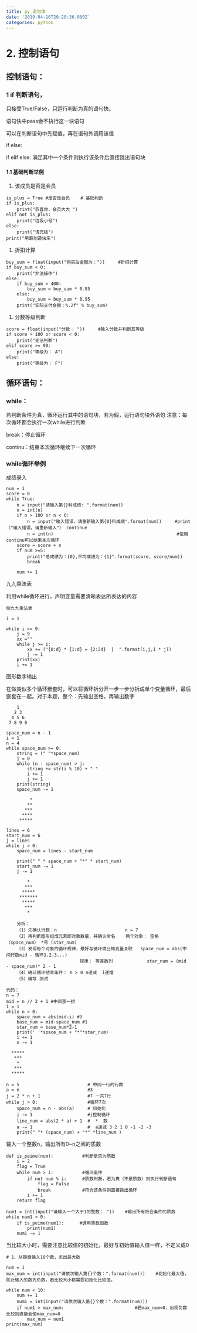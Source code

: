 ```yaml
---
title: py_语句体
date: '2019-04-16T20:28:36.000Z'
categories: python
---
```


# 2. 控制语句

## 控制语句：

### 1 if 判断语句，

只接受True/False，只运行判断为真的语句快。

语句快中pass会不执行这一块语句

可以在判断语句中先赋值，再在语句外调用该值

if else:

if elif else: 满足其中一个条件则执行该条件后直接跳出语句块

#### 1.1 基础判断举例

1. 该成员是否是会员

```text
is_plus = True #是否是会员    # 基础判断
if is_plus:
    print("恭喜你，会员大大 ")
elif not is_plus:
    print("垃圾小号")
else:
    print("请充钱")
print("用薪创造快乐")
```

1. 折扣计算

```text
buy_sum = float(input("购买后金额为："))     #折扣计算
if buy_sum < 0:
    print("非法操作")
else:
    if buy_sum > 400:
        buy_sum = buy_sum * 0.85
    else:
        buy_sum = buy_sum * 0.95
    print("实际支付金额：%.2f" % buy_sum)
```

1. 分数等级判断

```text
score = float(input("分数： "))     #输入分数并判断其等级
if score > 100 or score < 0:
    print("无法判断")
elif score >= 90:
    print("等级为： A")
else:
    print("等级为： F")
```

## 循环语句：

### while：

若判断条件为真，循环运行其中的语句块，若为假，运行语句块外语句 注意：每次循环都会执行一次while进行判断

break：停止循环

continu：结束本次循环继续下一次循环

### while循环举例

成绩录入

```text
num = 1
score = 0
while True:
    n = input("请输入第{}科成绩: ".format(num))
    n = int(n)
    if n > 100 or n < 0:
        n = input("输入错误，请重新输入第{0}科成绩".format(num))     #print（"输入错误，请重新输入"） continue
        n = int(n)                                               #使用continu可以结束本次循环
    score = score + n
    if num >=5:
        print("总成绩为：{0},平均成绩为：{1}".format(score, score/num))
        break

    num += 1
```

九九乘法表

利用while循环进行，声明变量需要清晰表达所表达的内容

```text
倒九九乘法表

i = 1

while i <= 9:
    j = 9
    xx =""
    while j >= i:
        xx += ("{0:d} * {1:d} = {2:2d}  |  ".format(i,j,i * j))
        j -= 1
    print(xx)
    i += 1
```

图形数字输出

在做类似多个循环嵌套时，可以将循环拆分开一步一步分拆成单个变量循环，最后嵌套在一起。对于本题，整个：先输出空格，再输出数字

```text
    1
   2 3 
  4 5 6
 7 8 9 0
```

```text
space_num = n - 1
i = 1
n = 4
while space_num >= 0:
    string = (" "*space_num)
    j = 0
    while (n - space_num) > j:
        string += str(i % 10) + " "
        i += 1
        j += 1
    print(string)
    space_num -= 1
```

```text
         *
        **
       ***
      ****
     *****
```

```text
lines = 6
start_num = 6
j = lines
while j > 0:
    space_num = lines - start_num

    print(" " * space_num + "*" * start_num)
    start_num -= 1
    j -= 1
```

```text
        *
       ***
      *****
     *******
      *****
       ***
        *

    分析： 
    （1）先确认行数：n                          n = 7 
    （2）再判断图形组成元素即对象数量，并确认命名    两个对象： 空格（space_num） *号 (star_num)
    （3）发现每个对象的循环规律，最好与循环或已知变量关联   space_num = abs(中间行数mid - 循环1.2.3...)
                            规律： 等差数列             star_num = (mid - space_num)* 2 - 1             
    （4）确认循环结束条件： n > 0 n递减  i递增               
    （5）编写 测试
```

```text
代码：
n = 7
mid = n // 2 + 1 #中间那一排
i = 1
while n > 0:
    space_num = abs(mid-i) #3
    base_num = mid-space_num #1
    star_num = base_num*2-1
    print(' '*space_num + "*"*star_num)
    i += 1
    n -= 1
```

```text
  *****
   ***
    *
   ***
  *****
```

```text
n = 5                          # 中间一行的行数
a = n                          #3
j = 2 * n + 1                  #7 一共7行
while j > 0:                   #循环7次
    space_num = n - abs(a)     # 初始化
    j -= 1                     #j控制循环
    line_num = abs(2 * a) + 1  #  *  数
    a -= 1                     #  a递减 3 2 1 0 -1 -2 -3
    print(" "* (space_num) + "*" *line_num )
```

输入一个整数n，输出所有0~n之间的质数

```text
def is_peime(num):           #判断是否为质数
    i = 2
    flag = True
    while num > i:           #循环条件
        if not num % i:      #质数判断，若为真（不是质数）则执行判断语句
            flag = False
            break            #符合该条件则直接跳出循环
        i += 1
    return flag

num1 = int(input("请输入一个大于1的整数： "))    #输出所有符合条件的质数
while num1 > 0:
    if is_peime(num1):      #调用质数函数
        print(num1)
    num1 -= 1
```

当比较大小时，需要注意比较值的初始化，最好与初始值输入值一样，不定义成0

```text
# 1、从键盘输入10个数，求出最大数

num = 1
max_num = int(input("请依次输入第{}个数：".format(num)))    #初始化最大值，防止输入的数为负数，若比较大小都需要初始化比较值。

while num < 10:
    num += 1
    num1 = int(input("请依次输入第{}个数：".format(num)))
    if num1 > max_num:                           #若max_num=0，出现负数比较则直接会使max_num=0
        max_num = num1
print(max_num)
```

